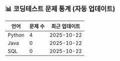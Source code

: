 













## 📊 코딩테스트 문제 통계 (자동 업데이트)

| 언어 | 문제 수 | 최근 업데이트 |
|------|----------|----------------|
| Python | 4 | 2025-10-22 |
| Java | 0 | 2025-10-22 |
| SQL | 0 | 2025-10-22 |
